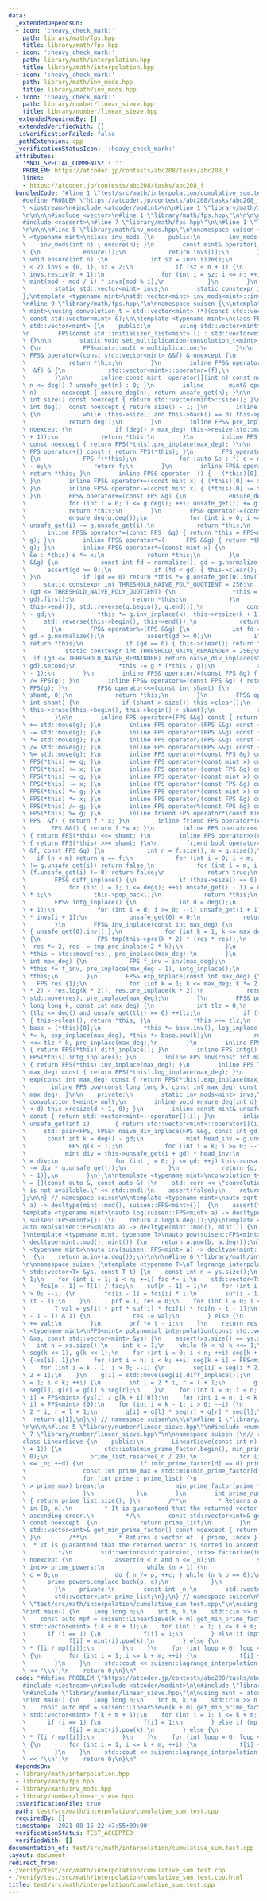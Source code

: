 ```yaml
---
data:
  _extendedDependsOn:
  - icon: ':heavy_check_mark:'
    path: library/math/fps.hpp
    title: library/math/fps.hpp
  - icon: ':heavy_check_mark:'
    path: library/math/interpolation.hpp
    title: library/math/interpolation.hpp
  - icon: ':heavy_check_mark:'
    path: library/math/inv_mods.hpp
    title: library/math/inv_mods.hpp
  - icon: ':heavy_check_mark:'
    path: library/number/linear_sieve.hpp
    title: library/number/linear_sieve.hpp
  _extendedRequiredBy: []
  _extendedVerifiedWith: []
  _isVerificationFailed: false
  _pathExtension: cpp
  _verificationStatusIcon: ':heavy_check_mark:'
  attributes:
    '*NOT_SPECIAL_COMMENTS*': ''
    PROBLEM: https://atcoder.jp/contests/abc208/tasks/abc208_f
    links:
    - https://atcoder.jp/contests/abc208/tasks/abc208_f
  bundledCode: "#line 1 \"test/src/math/interpolation/cumulative_sum.test.cpp\"\n\
    #define PROBLEM \"https://atcoder.jp/contests/abc208/tasks/abc208_f\"\n\n#include\
    \ <iostream>\n#include <atcoder/modint>\n\n#line 1 \"library/math/interpolation.hpp\"\
    \n\n\n\n#include <vector>\n#line 1 \"library/math/fps.hpp\"\n\n\n\n#include <algorithm>\n\
    #include <cassert>\n#line 7 \"library/math/fps.hpp\"\n\n#line 1 \"library/math/inv_mods.hpp\"\
    \n\n\n\n#line 5 \"library/math/inv_mods.hpp\"\n\nnamespace suisen {\ntemplate\
    \ <typename mint>\nclass inv_mods {\n    public:\n        inv_mods() {}\n    \
    \    inv_mods(int n) { ensure(n); }\n        const mint& operator[](int i) const\
    \ {\n            ensure(i);\n            return invs[i];\n        }\n        static\
    \ void ensure(int n) {\n            int sz = invs.size();\n            if (sz\
    \ < 2) invs = {0, 1}, sz = 2;\n            if (sz < n + 1) {\n               \
    \ invs.resize(n + 1);\n                for (int i = sz; i <= n; ++i) invs[i] =\
    \ mint(mod - mod / i) * invs[mod % i];\n            }\n        }\n    private:\n\
    \        static std::vector<mint> invs;\n        static constexpr int mod = mint::mod();\n\
    };\ntemplate <typename mint>\nstd::vector<mint> inv_mods<mint>::invs{};\n}\n\n\
    \n#line 9 \"library/math/fps.hpp\"\n\nnamespace suisen {\n\ntemplate <typename\
    \ mint>\nusing convolution_t = std::vector<mint> (*)(const std::vector<mint> &,\
    \ const std::vector<mint> &);\n\ntemplate <typename mint>\nclass FPS : public\
    \ std::vector<mint> {\n    public:\n        using std::vector<mint>::vector;\n\
    \n        FPS(const std::initializer_list<mint> l) : std::vector<mint>::vector(l)\
    \ {}\n\n        static void set_multiplication(convolution_t<mint> multiplication)\
    \ {\n            FPS<mint>::mult = multiplication;\n        }\n\n        inline\
    \ FPS& operator=(const std::vector<mint> &&f) & noexcept {\n            std::vector<mint>::operator=(std::move(f));\n\
    \            return *this;\n        }\n        inline FPS& operator=(const std::vector<mint>\
    \  &f) & {\n            std::vector<mint>::operator=(f);\n            return *this;\n\
    \        }\n\n        inline const mint  operator[](int n) const noexcept { return\
    \ n <= deg() ? unsafe_get(n) : 0; }\n        inline       mint& operator[](int\
    \ n)       noexcept { ensure_deg(n); return unsafe_get(n); }\n\n        inline\
    \ int size() const noexcept { return std::vector<mint>::size(); }\n        inline\
    \ int deg()  const noexcept { return size() - 1; }\n        inline int normalize()\
    \ {\n            while (this->size() and this->back() == 0) this->pop_back();\n\
    \            return deg();\n        }\n        inline FPS& pre_inplace(int max_deg)\
    \ noexcept {\n            if (deg() > max_deg) this->resize(std::max(0, max_deg\
    \ + 1));\n            return *this;\n        }\n        inline FPS pre(int max_deg)\
    \ const noexcept { return FPS(*this).pre_inplace(max_deg); }\n\n        inline\
    \ FPS operator+() const { return FPS(*this); }\n        FPS operator-() const\
    \ {\n            FPS f(*this);\n            for (auto &e : f) e = mint::mod()\
    \ - e;\n            return f;\n        }\n        inline FPS& operator++() { ++(*this)[0];\
    \ return *this; }\n        inline FPS& operator--() { --(*this)[0]; return *this;\
    \ }\n        inline FPS& operator+=(const mint x) { (*this)[0] += x; return *this;\
    \ }\n        inline FPS& operator-=(const mint x) { (*this)[0] -= x; return *this;\
    \ }\n        FPS& operator+=(const FPS &g) {\n            ensure_deg(g.deg());\n\
    \            for (int i = 0; i <= g.deg(); ++i) unsafe_get(i) += g.unsafe_get(i);\n\
    \            return *this;\n        }\n        FPS& operator-=(const FPS &g) {\n\
    \            ensure_deg(g.deg());\n            for (int i = 0; i <= g.deg(); ++i)\
    \ unsafe_get(i) -= g.unsafe_get(i);\n            return *this;\n        }\n  \
    \      inline FPS& operator*=(const FPS  &g) { return *this = FPS<mint>::mult(*this,\
    \ g); }\n        inline FPS& operator*=(      FPS &&g) { return *this = FPS<mint>::mult(*this,\
    \ g); }\n        inline FPS& operator*=(const mint x) {\n            for (auto\
    \ &e : *this) e *= x;\n            return *this;\n        }\n        FPS& operator/=(FPS\
    \ &&g) {\n            const int fd = normalize(), gd = g.normalize();\n      \
    \      assert(gd >= 0);\n            if (fd < gd) { this->clear(); return *this;\
    \ }\n            if (gd == 0) return *this *= g.unsafe_get(0).inv();\n       \
    \     static constexpr int THRESHOLD_NAIVE_POLY_QUOTIENT = 256;\n            if\
    \ (gd <= THRESHOLD_NAIVE_POLY_QUOTIENT) {\n                *this = std::move(naive_div_inplace(std::move(g),\
    \ gd).first);\n                return *this;\n            }\n            std::reverse(this->begin(),\
    \ this->end()), std::reverse(g.begin(), g.end());\n            const int k = fd\
    \ - gd;\n            *this *= g.inv_inplace(k), this->resize(k + 1);\n       \
    \     std::reverse(this->begin(), this->end());\n            return *this;\n \
    \       }\n        FPS& operator%=(FPS &&g) {\n            int fd = normalize(),\
    \ gd = g.normalize();\n            assert(gd >= 0);\n            if (fd < gd)\
    \ return *this;\n            if (gd == 0) { this->clear(); return *this; }\n \
    \           static constexpr int THRESHOLD_NAIVE_REMAINDER = 256;\n          \
    \  if (gd <= THRESHOLD_NAIVE_REMAINDER) return naive_div_inplace(std::move(g),\
    \ gd).second;\n            *this -= g * (*this / g);\n            return pre_inplace(gd\
    \ - 1);\n        }\n        inline FPS& operator/=(const FPS &g) { return *this\
    \ /= FPS(g); }\n        inline FPS& operator%=(const FPS &g) { return *this %=\
    \ FPS(g); }\n        FPS& operator<<=(const int shamt) {\n            this->insert(this->begin(),\
    \ shamt, 0);\n            return *this;\n        }\n        FPS& operator>>=(const\
    \ int shamt) {\n            if (shamt > size()) this->clear();\n            else\
    \ this->erase(this->begin(), this->begin() + shamt);\n            return *this;\n\
    \        }\n\n        inline FPS operator+(FPS &&g) const { return FPS(*this)\
    \ += std::move(g); }\n        inline FPS operator-(FPS &&g) const { return FPS(*this)\
    \ -= std::move(g); }\n        inline FPS operator*(FPS &&g) const { return FPS(*this)\
    \ *= std::move(g); }\n        inline FPS operator/(FPS &&g) const { return FPS(*this)\
    \ /= std::move(g); }\n        inline FPS operator%(FPS &&g) const { return FPS(*this)\
    \ %= std::move(g); }\n        inline FPS operator+(const FPS &g) const { return\
    \ FPS(*this) += g; }\n        inline FPS operator+(const mint x) const { return\
    \ FPS(*this) += x; }\n        inline FPS operator-(const FPS &g) const { return\
    \ FPS(*this) -= g; }\n        inline FPS operator-(const mint x) const { return\
    \ FPS(*this) -= x; }\n        inline FPS operator*(const FPS &g) const { return\
    \ FPS(*this) *= g; }\n        inline FPS operator*(const mint x) const { return\
    \ FPS(*this) *= x; }\n        inline FPS operator/(const FPS &g) const { return\
    \ FPS(*this) /= g; }\n        inline FPS operator%(const FPS &g) const { return\
    \ FPS(*this) %= g; }\n        inline friend FPS operator*(const mint x, const\
    \ FPS  &f) { return f * x; }\n        inline friend FPS operator*(const mint x,\
    \       FPS &&f) { return f *= x; }\n        inline FPS operator<<(const int shamt)\
    \ { return FPS(*this) <<= shamt; }\n        inline FPS operator>>(const int shamt)\
    \ { return FPS(*this) >>= shamt; }\n\n        friend bool operator==(const FPS\
    \ &f, const FPS &g) {\n            int n = f.size(), m = g.size();\n         \
    \   if (n < m) return g == f;\n            for (int i = 0; i < m; ++i) if (f.unsafe_get(i)\
    \ != g.unsafe_get(i)) return false;\n            for (int i = m; i < n; ++i) if\
    \ (f.unsafe_get(i) != 0) return false;\n            return true;\n        }\n\n\
    \        FPS& diff_inplace() {\n            if (this->size() == 0) return *this;\n\
    \            for (int i = 1; i <= deg(); ++i) unsafe_get(i - 1) = unsafe_get(i)\
    \ * i;\n            this->pop_back();\n            return *this;\n        }\n\
    \        FPS& intg_inplace() {\n            int d = deg();\n            ensure_deg(d\
    \ + 1);\n            for (int i = d; i >= 0; --i) unsafe_get(i + 1) = unsafe_get(i)\
    \ * invs[i + 1];\n            unsafe_get(0) = 0;\n            return *this;\n\
    \        }\n        FPS& inv_inplace(const int max_deg) {\n            FPS res\
    \ { unsafe_get(0).inv() };\n            for (int k = 1; k <= max_deg; k *= 2)\
    \ {\n                FPS tmp(this->pre(k * 2) * (res * res));\n              \
    \  res *= 2, res -= tmp.pre_inplace(2 * k);\n            }\n            return\
    \ *this = std::move(res), pre_inplace(max_deg);\n        }\n        FPS& log_inplace(const\
    \ int max_deg) {\n            FPS f_inv = inv(max_deg);\n            diff_inplace(),\
    \ *this *= f_inv, pre_inplace(max_deg - 1), intg_inplace();\n            return\
    \ *this;\n        }\n        FPS& exp_inplace(const int max_deg) {\n         \
    \   FPS res {1};\n            for (int k = 1; k <= max_deg; k *= 2) res *= ++(pre(k\
    \ * 2) - res.log(k * 2)), res.pre_inplace(k * 2);\n            return *this =\
    \ std::move(res), pre_inplace(max_deg);\n        }\n        FPS& pow_inplace(const\
    \ long long k, const int max_deg) {\n            int tlz = 0;\n            while\
    \ (tlz <= deg() and unsafe_get(tlz) == 0) ++tlz;\n            if (tlz * k > max_deg)\
    \ { this->clear(); return *this; }\n            *this >>= tlz;\n            mint\
    \ base = (*this)[0];\n            *this *= base.inv(), log_inplace(max_deg), *this\
    \ *= k, exp_inplace(max_deg), *this *= base.pow(k);\n            return *this\
    \ <<= tlz * k, pre_inplace(max_deg);\n        }\n        inline FPS diff() const\
    \ { return FPS(*this).diff_inplace(); }\n        inline FPS intg() const { return\
    \ FPS(*this).intg_inplace(); }\n        inline FPS inv(const int max_deg) const\
    \ { return FPS(*this).inv_inplace(max_deg); }\n        inline FPS log(const int\
    \ max_deg) const { return FPS(*this).log_inplace(max_deg); }\n        inline FPS\
    \ exp(const int max_deg) const { return FPS(*this).exp_inplace(max_deg); }\n \
    \       inline FPS pow(const long long k, const int max_deg) const { return FPS(*this).pow_inplace(k,\
    \ max_deg); }\n\n    private:\n        static inv_mods<mint> invs;\n        static\
    \ convolution_t<mint> mult;\n        inline void ensure_deg(int d) { if (deg()\
    \ < d) this->resize(d + 1, 0); }\n        inline const mint& unsafe_get(int i)\
    \ const { return std::vector<mint>::operator[](i); }\n        inline       mint&\
    \ unsafe_get(int i)       { return std::vector<mint>::operator[](i); }\n\n   \
    \     std::pair<FPS, FPS&> naive_div_inplace(FPS &&g, const int gd) {\n      \
    \      const int k = deg() - gd;\n            mint head_inv = g.unsafe_get(gd).inv();\n\
    \            FPS q(k + 1);\n            for (int i = k; i >= 0; --i) {\n     \
    \           mint div = this->unsafe_get(i + gd) * head_inv;\n                q.unsafe_get(i)\
    \ = div;\n                for (int j = 0; j <= gd; ++j) this->unsafe_get(i + j)\
    \ -= div * g.unsafe_get(j);\n            }\n            return {q, pre_inplace(gd\
    \ - 1)};\n        }\n};\n\ntemplate <typename mint>\nconvolution_t<mint> FPS<mint>::mult\
    \ = [](const auto &, const auto &) {\n    std::cerr << \"convolution function\
    \ is not available.\" << std::endl;\n    assert(false);\n    return std::vector<mint>{};\n\
    };\n\n} // namespace suisen\n\ntemplate <typename mint>\nauto sqrt(suisen::FPS<mint>\
    \ a) -> decltype(mint::mod(), suisen::FPS<mint>{})  {\n    assert(false);\n}\n\
    template <typename mint>\nauto log(suisen::FPS<mint> a) -> decltype(mint::mod(),\
    \ suisen::FPS<mint>{}) {\n    return a.log(a.deg());\n}\ntemplate <typename mint>\n\
    auto exp(suisen::FPS<mint> a) -> decltype(mint::mod(), mint()) {\n    return a.exp(a.deg());\n\
    }\ntemplate <typename mint, typename T>\nauto pow(suisen::FPS<mint> a, T b) ->\
    \ decltype(mint::mod(), mint()) {\n    return a.pow(b, a.deg());\n}\ntemplate\
    \ <typename mint>\nauto inv(suisen::FPS<mint> a) -> decltype(mint::mod(), suisen::FPS<mint>{})\
    \  {\n    return a.inv(a.deg());\n}\n\n\n#line 6 \"library/math/interpolation.hpp\"\
    \n\nnamespace suisen {\ntemplate <typename T>\nT lagrange_interpolation(const\
    \ std::vector<T> &ys, const T t) {\n    const int n = ys.size();\n    T fac =\
    \ 1;\n    for (int i = 1; i < n; ++i) fac *= i;\n    std::vector<T> fci(n), suf(n);\n\
    \    fci[n - 1] = T(1) / fac;\n    suf[n - 1] = 1;\n    for (int i = n - 1; i\
    \ > 0; --i) {\n        fci[i - 1] = fci[i] * i;\n        suf[i - 1] = suf[i] *\
    \ (t - i);\n    }\n    T prf = 1, res = 0;\n    for (int i = 0; i < n; ++i) {\n\
    \        T val = ys[i] * prf * suf[i] * fci[i] * fci[n - i - 1];\n        if ((n\
    \ - 1 - i) & 1) {\n            res -= val;\n        } else {\n            res\
    \ += val;\n        }\n        prf *= t - i;\n    }\n    return res;\n}\n\ntemplate\
    \ <typename mint>\nFPS<mint> polynomial_interpolation(const std::vector<mint>\
    \ &xs, const std::vector<mint> &ys) {\n    assert(xs.size() == ys.size());\n \
    \   int n = xs.size();\n    int k = 1;\n    while (k < n) k <<= 1;\n    std::vector<FPS<mint>>\
    \ seg(k << 1), g(k << 1);\n    for (int i = 0; i < n; ++i) seg[k + i] = FPS<mint>\
    \ {-xs[i], 1};\n    for (int i = n; i < k; ++i) seg[k + i] = FPS<mint> {1};\n\
    \    for (int i = k - 1; i > 0; --i) {\n        seg[i] = seg[i * 2] * seg[i *\
    \ 2 + 1];\n    }\n    g[1] = std::move(seg[1].diff_inplace());\n    for (int i\
    \ = 1; i < k; ++i) {\n        int l = 2 * i, r = l + 1;\n        g[l] = g[i] %\
    \ seg[l], g[r] = g[i] % seg[r];\n    }\n    for (int i = 0; i < n; ++i) g[k +\
    \ i] = FPS<mint> {ys[i] / g[k + i][0]};\n    for (int i = n; i < k; ++i) g[k +\
    \ i] = FPS<mint> {0};\n    for (int i = k - 1; i > 0; --i) {\n        int l =\
    \ 2 * i, r = l + 1;\n        g[i] = g[l] * seg[r] + g[r] * seg[l];\n    }\n  \
    \  return g[1];\n}\n} // namespace suisen\n\n\n\n#line 1 \"library/number/linear_sieve.hpp\"\
    \n\n\n\n#line 5 \"library/number/linear_sieve.hpp\"\n#include <numeric>\n#line\
    \ 7 \"library/number/linear_sieve.hpp\"\n\nnamespace suisen {\n// referece: https://37zigen.com/linear-sieve/\n\
    class LinearSieve {\n    public:\n        LinearSieve(const int n) : _n(n), min_prime_factor(std::vector<int>(n\
    \ + 1)) {\n            std::iota(min_prime_factor.begin(), min_prime_factor.end(),\
    \ 0);\n            prime_list.reserve(_n / 20);\n            for (int d = 2; d\
    \ <= _n; ++d) {\n                if (min_prime_factor[d] == d) prime_list.push_back(d);\n\
    \                const int prime_max = std::min(min_prime_factor[d], _n / d);\n\
    \                for (int prime : prime_list) {\n                    if (prime\
    \ > prime_max) break;\n                    min_prime_factor[prime * d] = prime;\n\
    \                }\n            }\n        }\n        int prime_num() const noexcept\
    \ { return prime_list.size(); }\n        /**\n         * Returns a vector of primes\
    \ in [0, n].\n         * It is guaranteed that the returned vector is sorted in\
    \ ascending order.\n         */\n        const std::vector<int>& get_prime_list()\
    \ const noexcept  {\n            return prime_list;\n        }\n        const\
    \ std::vector<int>& get_min_prime_factor() const noexcept { return min_prime_factor;\
    \ }\n        /**\n         * Returns a vector of `{ prime, index }`.\n       \
    \  * It is guaranteed that the returned vector is sorted in ascending order.\n\
    \         */\n        std::vector<std::pair<int, int>> factorize(int n) const\
    \ noexcept {\n            assert(0 < n and n <= _n);\n            std::vector<std::pair<int,\
    \ int>> prime_powers;\n            while (n > 1) {\n                int p = min_prime_factor[n],\
    \ c = 0;\n                do { n /= p, ++c; } while (n % p == 0);\n          \
    \      prime_powers.emplace_back(p, c);\n            }\n            return prime_powers;\n\
    \        }\n    private:\n        const int _n;\n        std::vector<int> min_prime_factor;\n\
    \        std::vector<int> prime_list;\n};\n} // namespace suisen\n\n\n#line 8\
    \ \"test/src/math/interpolation/cumulative_sum.test.cpp\"\n\nusing mint = atcoder::modint1000000007;\n\
    \nint main() {\n    long long n;\n    int m, k;\n    std::cin >> n >> m >> k;\n\
    \    const auto mpf = suisen::LinearSieve(k + m).get_min_prime_factor();\n   \
    \ std::vector<mint> f(k + m + 1);\n    for (int i = 1; i <= k + m; ++i) {\n  \
    \      if (i == 1) {\n            f[i] = 1;\n        } else if (mpf[i] == i) {\n\
    \            f[i] = mint(i).pow(k);\n        } else {\n            f[i] = f[mpf[i]]\
    \ * f[i / mpf[i]];\n        }\n    }\n    for (int loop = 0; loop < m; ++loop)\
    \ {\n        for (int i = 1; i <= k + m; ++i) {\n            f[i] += f[i - 1];\n\
    \        }\n    }\n    std::cout << suisen::lagrange_interpolation(f, mint(n)).val()\
    \ << '\\n';\n    return 0;\n}\n"
  code: "#define PROBLEM \"https://atcoder.jp/contests/abc208/tasks/abc208_f\"\n\n\
    #include <iostream>\n#include <atcoder/modint>\n\n#include \"library/math/interpolation.hpp\"\
    \n#include \"library/number/linear_sieve.hpp\"\n\nusing mint = atcoder::modint1000000007;\n\
    \nint main() {\n    long long n;\n    int m, k;\n    std::cin >> n >> m >> k;\n\
    \    const auto mpf = suisen::LinearSieve(k + m).get_min_prime_factor();\n   \
    \ std::vector<mint> f(k + m + 1);\n    for (int i = 1; i <= k + m; ++i) {\n  \
    \      if (i == 1) {\n            f[i] = 1;\n        } else if (mpf[i] == i) {\n\
    \            f[i] = mint(i).pow(k);\n        } else {\n            f[i] = f[mpf[i]]\
    \ * f[i / mpf[i]];\n        }\n    }\n    for (int loop = 0; loop < m; ++loop)\
    \ {\n        for (int i = 1; i <= k + m; ++i) {\n            f[i] += f[i - 1];\n\
    \        }\n    }\n    std::cout << suisen::lagrange_interpolation(f, mint(n)).val()\
    \ << '\\n';\n    return 0;\n}\n"
  dependsOn:
  - library/math/interpolation.hpp
  - library/math/fps.hpp
  - library/math/inv_mods.hpp
  - library/number/linear_sieve.hpp
  isVerificationFile: true
  path: test/src/math/interpolation/cumulative_sum.test.cpp
  requiredBy: []
  timestamp: '2021-08-15 22:47:55+09:00'
  verificationStatus: TEST_ACCEPTED
  verifiedWith: []
documentation_of: test/src/math/interpolation/cumulative_sum.test.cpp
layout: document
redirect_from:
- /verify/test/src/math/interpolation/cumulative_sum.test.cpp
- /verify/test/src/math/interpolation/cumulative_sum.test.cpp.html
title: test/src/math/interpolation/cumulative_sum.test.cpp
---
```

